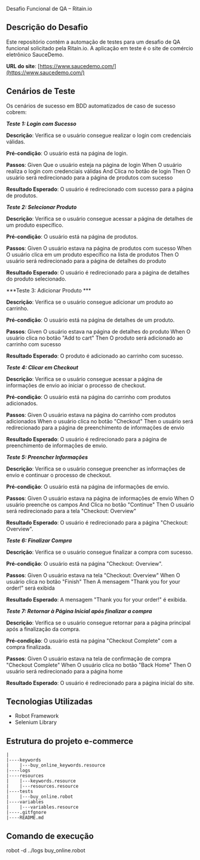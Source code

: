  Desafio Funcional de QA – Ritain.io

## Descrição do Desafio
Este repositório contém a automação de testes para um desafio de QA funcional solicitado pela Ritain.io. A aplicação em teste é o site de comércio eletrônico SauceDemo.

**URL do site**: [https://www.saucedemo.com/](https://www.saucedemo.com/)

## Cenários de Teste
Os cenários de sucesso em BDD automatizados de caso de sucesso cobrem:

***Teste 1: Login com Sucesso***

**Descrição**: Verifica se o usuário consegue realizar o login com credenciais válidas.

**Pré-condição**: O usuário está na página de login.

**Passos**:
    Given Que o usuário esteja na página de login
    When O usuário realiza o login com credenciais válidas
    And Clica no botão de login
    Then O usuário será redirecionado para a página de produtos com sucesso

**Resultado Esperado**: O usuário é redirecionado com sucesso para a página de produtos.

***Teste 2: Selecionar Produto***

**Descrição**: Verifica se o usuário consegue acessar a página de detalhes de um produto específico.

**Pré-condição**: O usuário está na página de produtos.

**Passos**:
    Given O usuário estava na página de produtos com sucesso
    When O usuário clica em um produto específico na lista de produtos
    Then O usuário será redirecionado para a página de detalhes do produto


**Resultado Esperado**: O usuário é redirecionado para a página de detalhes do produto selecionado.

***Teste 3: Adicionar Produto ***

**Descrição**: Verifica se o usuário consegue adicionar um produto ao carrinho.

**Pré-condição**: O usuário está na página de detalhes de um produto.

**Passos**:
    Given O usuário estava na página de detalhes do produto
    When O usuário clica no botão "Add to cart"
    Then O produto será adicionado ao carrinho com sucesso

**Resultado Esperado**: O produto é adicionado ao carrinho com sucesso.

***Teste 4: Clicar em Checkout***

**Descrição**: Verifica se o usuário consegue acessar a página de informações de envio ao iniciar o processo de checkout.

**Pré-condição**: O usuário está na página do carrinho com produtos adicionados.

**Passos**:
    Given O usuário estava na página do carrinho com produtos adicionados
    When o usuário clica no botão "Checkout"
    Then o usuário será redirecionado para a página de preenchimento de informações de envio

**Resultado Esperado**: O usuário é redirecionado para a página de preenchimento de informações de envio.

***Teste 5: Preencher Informações***

**Descrição**: Verifica se o usuário consegue preencher as informações de envio e continuar o processo de checkout.

**Pré-condição**: O usuário está na página de informações de envio.

**Passos**:
    Given O usuário estava na página de informações de envio
    When O usuário preenche os campos 
    And Clica no botão "Continue"
    Then O usuário será redirecionado para a tela "Checkout: Overview"

**Resultado Esperado**: O usuário é redirecionado para a página "Checkout: Overview".

***Teste 6: Finalizar Compra***

**Descrição**: Verifica se o usuário consegue finalizar a compra com sucesso.

**Pré-condição**: O usuário está na página "Checkout: Overview".

**Passos**:
    Given O usuário estava na tela "Checkout: Overview"
    When O usuário clica no botão "Finish"
    Then A mensagem "Thank you for your order!" será exibida

**Resultado Esperado**: A mensagem "Thank you for your order!" é exibida.


***Teste 7: Retornar à Página Inicial após finalizar a compra***

**Descrição**: Verifica se o usuário consegue retornar para a página principal após a finalização da compra.

**Pré-condição**: O usuário está na página "Checkout Complete" com a compra finalizada.

**Passos**:
    Given O usuário estava na tela de confirmação de compra "Checkout Complete"
    When O usuário clica no botão "Back Home"
    Then O usuário será redirecionado para a página home

**Resultado Esperado**: O usuário é redirecionado para a página inicial do site.

## Tecnologias Utilizadas
- Robot Framework
- Selenium Library


## Estrutura do projeto e-commerce
    |
    |----keywords
    |    |---buy_online_keywords.resource
    |----logs
    |----resources
    |    |---keywords.resource
    |    |---resources.resource
    |----tests
    |    |---buy_online.robot
    |----variables
    |    |---variables.resource
    |----.gitfgnore
    |----README.md



## Comando de execução

robot -d ../logs buy_online.robot